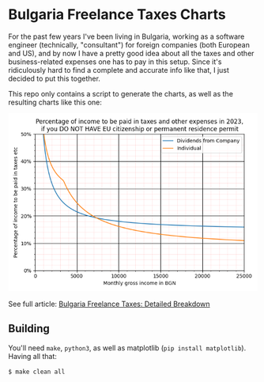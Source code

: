 Bulgaria Freelance Taxes Charts
===============================

For the past few years I've been living in Bulgaria, working as a software
engineer (technically, "consultant") for foreign companies (both European and
US), and by now I have a pretty good idea about all the taxes and other
business-related expenses one has to pay in this setup. Since it's ridiculously
hard to find a complete and accurate info like that, I just decided to put this
together.

This repo only contains a script to generate the charts, as well as the
resulting charts like this one:

![](output/2023_foreigner.png)

See full article: [Bulgaria Freelance Taxes: Detailed Breakdown](https://dmitryfrank.com/articles/bulgaria_freelance_taxes)

## Building

You'll need `make`, `python3`, as well as matplotlib (`pip install matplotlib`). Having all that:

```
$ make clean all
```
